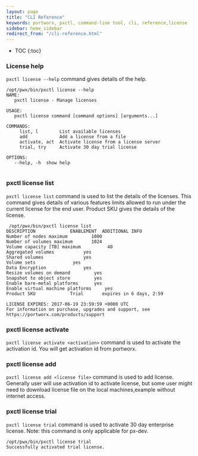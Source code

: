 ```yaml
---
layout: page
title: "CLI Reference"
keywords: portworx, pxctl, command-line tool, cli, reference,license
sidebar: home_sidebar
redirect_from: "/cli-reference.html"
---
```


* TOC
{:toc}

### License help

`pxctl license --help` command gives details of the help.
```
/opt/pwx/bin/pxctl license --help
NAME:
   pxctl license - Manage licenses

USAGE:
   pxctl license command [command options] [arguments...]

COMMANDS:
     list, l        List available licenses
     add            Add a license from a file
     activate, act  Activate license from a license server
     trial, try     Activate 30 day trial license

OPTIONS:
   --help, -h  show help
   
```
### pxctl license list

`pxctl license list` command is used to list the details of the licenses. This command gives details of various features limits allowed to run under the current license for the end user. Product SKU gives the details of the license. 

```
 /opt/pwx/bin/pxctl license list
DESCRIPTION				ENABLEMENT	ADDITIONAL INFO
Number of nodes maximum			1000		
Number of volumes maximum		1024		
Volume capacity [TB] maximum		  40		
Aggregated volumes			 yes		
Shared volumes				 yes		
Volume sets				 yes		
Data Encryption				 yes		
Resize volumes on demand		 yes		
Snapshot to object store		 yes		
Enable bare-metal platforms		 yes		
Enable virtual machine platforms	 yes		
Product SKU				Trial		expires in 6 days, 2:59

LICENSE EXPIRES: 2017-06-19 23:59:59 +0000 UTC
For information on purchase, upgrades and support, see
https://portworx.com/products/support
```

### pxctl license activate

`pxctl license activate <activation>` command is used to activate the activation id. You will get activation id from portworx.

### pxctl license add

`pxctl license add <license file>` command is used to add license. Generally user will use activation id to activate license, but some user might need to download license file on the local machines,example without internet access.

### pxctl license trial

`pxctl license trial` command is used to activate 30 day enterprise license. 
Note: this command is only applicable for px-dev.

```
/opt/pwx/bin/pxctl license trial
Successfully activated trial license.
```

